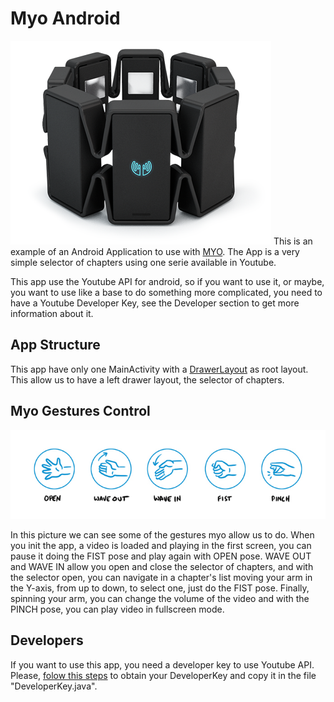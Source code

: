 # Myo Android
![](myo_icon.png)
This is an example of an Android Application to use with [MYO](https://www.myo.com/). The App is a very simple selector of chapters using one serie available in Youtube.

This app use the Youtube API for android, so if you want to use it, or maybe, you want to use like a base to do something more complicated, you need to have a Youtube Developer Key, see the Developer section to get more information about it.

## App Structure
This app have only one MainActivity with a [DrawerLayout](https://developer.android.com/reference/android/support/v4/widget/DrawerLayout.html) as root layout. This allow us to have a left drawer layout, the selector of chapters.

## Myo Gestures Control
![](myo_gestures.jpg)

In this picture we can see some of the gestures myo allow us to do.
When you init the app, a video is loaded and playing in the first screen, you can pause it doing the FIST pose and play again with OPEN pose.
WAVE OUT and WAVE IN allow you open and close the selector of chapters, and with the selector open, you can navigate in a chapter's list moving your arm in the Y-axis, from up to down, to select one, just do the FIST pose.
Finally, spinning your arm, you can change the volume of the video and with the PINCH pose, you can play video in fullscreen mode.

## Developers
If you want to use this app, you need a developer key to use Youtube API.
Please, [folow this steps](https://developers.google.com/youtube/android/player/register) to obtain your DeveloperKey and copy it in the file "DeveloperKey.java".